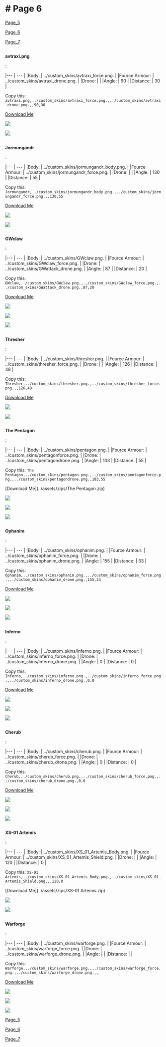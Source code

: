 # # Page 6











[Page_5](./Page_5.md)




















[Page_6](./Page_6.md)




















[Page_7](./Page_7.md)






















## 


**avtraxi.png**














: 





|--- | --- | 
|Body: | ../custom_skins/avtraxi_force.png. | 
|Fource Armour: | ../custom_skins/avtraxi_drone.png. | 
|Drone: |  | 
|Angle: | 90 | 
|Distance: | 30 | 








































































































































































Copy this: `avtraxi.png,../custom_skins/avtraxi_force.png.,../custom_skins/avtraxi_drone.png.,,90,30`








































































































[Download Me](../assets/zips/avtraxi.png.zip)
















































![](../custom_skins/../custom_skins/avtraxi_force.png..)

























































![](../custom_skins/../custom_skins/avtraxi_drone.png..)

































































## 


**Jormungandr**














: 





|--- | --- | 
|Body: | ../custom_skins/jormungandr_body.png. | 
|Fource Armour: | ../custom_skins/jormungandr_force.png. | 
|Drone: |  | 
|Angle: | 130 | 
|Distance: | 55 | 
















































































































































































Copy this: `Jormungandr,../custom_skins/jormungandr_body.png.,../custom_skins/jormungandr_force.png.,,130,55`
















































































































[Download Me](../assets/zips/Jormungandr.zip)
















































![](../custom_skins/../custom_skins/jormungandr_body.png..)




























































![](../custom_skins/../custom_skins/jormungandr_force.png..)





































































## 


**GWclaw**









: 





|--- | --- | 
|Body: | ../custom_skins/GWclaw.png. | 
|Fource Armour: | ../custom_skins/GWclaw_force.png. | 
|Drone: | ../custom_skins/GWattack_drone.png. | 
|Angle: | 87 | 
|Distance: | 20 | 



































































































































































































Copy this: `GWclaw,../custom_skins/GWclaw.png.,../custom_skins/GWclaw_force.png.,../custom_skins/GWattack_drone.png.,87,20`






























































































































[Download Me](../assets/zips/GWclaw.zip)











































![](../custom_skins/../custom_skins/GWclaw.png..)


















































![](../custom_skins/../custom_skins/GWclaw_force.png..)




























































![](../custom_skins/../custom_skins/GWattack_drone.png..)






























































## 


**Thresher**











: 





|--- | --- | 
|Body: | ../custom_skins/thresher.png. | 
|Fource Armour: | ../custom_skins/thresher_force.png. | 
|Drone: |  | 
|Angle: | 126 | 
|Distance: | 48 | 





































































































































































Copy this: `Thresher,../custom_skins/thresher.png.,../custom_skins/thresher_force.png.,,126,48`


































































































[Download Me](../assets/zips/Thresher.zip)













































![](../custom_skins/../custom_skins/thresher.png..)




















































![](../custom_skins/../custom_skins/thresher_force.png..)


































































## 


**The Pentagon**















: 





|--- | --- | 
|Body: | ../custom_skins/pentagon.png. | 
|Fource Armour: | ../custom_skins/pentagonforce.png. | 
|Drone: | ../custom_skins/pentagondrone.png. | 
|Angle: | 103 | 
|Distance: | 55 | 






































































































































































































Copy this: `The Pentagon,../custom_skins/pentagon.png.,../custom_skins/pentagonforce.png.,../custom_skins/pentagondrone.png.,103,55`







































































































































[Download Me](../assets/zips/The Pentagon.zip)

















































![](../custom_skins/../custom_skins/pentagon.png..)




















































![](../custom_skins/../custom_skins/pentagonforce.png..)





























































![](../custom_skins/../custom_skins/pentagondrone.png..)





























































## 


**Ophanim**










: 





|--- | --- | 
|Body: | ../custom_skins/ophanim.png. | 
|Fource Armour: | ../custom_skins/ophanim_force.png. | 
|Drone: | ../custom_skins/ophanim_drone.png. | 
|Angle: | 155 | 
|Distance: | 33 | 





































































































































































































Copy this: `Ophanim,../custom_skins/ophanim.png.,../custom_skins/ophanim_force.png.,../custom_skins/ophanim_drone.png.,155,33`

































































































































[Download Me](../assets/zips/Ophanim.zip)












































![](../custom_skins/../custom_skins/ophanim.png..)



















































![](../custom_skins/../custom_skins/ophanim_force.png..)





























































![](../custom_skins/../custom_skins/ophanim_drone.png..)





























































## 


**Inferno**










: 





|--- | --- | 
|Body: | ../custom_skins/inferno.png. | 
|Fource Armour: | ../custom_skins/inferno_force.png. | 
|Drone: | ../custom_skins/inferno_drone.png. | 
|Angle: | 0 | 
|Distance: | 0 | 


































































































































































































Copy this: `Inferno,../custom_skins/inferno.png.,../custom_skins/inferno_force.png.,../custom_skins/inferno_drone.png.,0,0`






























































































































[Download Me](../assets/zips/Inferno.zip)












































![](../custom_skins/../custom_skins/inferno.png..)



















































![](../custom_skins/../custom_skins/inferno_force.png..)





























































![](../custom_skins/../custom_skins/inferno_drone.png..)





























































## 


**Cherub**









: 





|--- | --- | 
|Body: | ../custom_skins/cherub.png. | 
|Fource Armour: | ../custom_skins/cherub_force.png. | 
|Drone: | ../custom_skins/cherub_drone.png. | 
|Angle: | 0 | 
|Distance: | 0 | 































































































































































































Copy this: `Cherub,../custom_skins/cherub.png.,../custom_skins/cherub_force.png.,../custom_skins/cherub_drone.png.,0,0`


























































































































[Download Me](../assets/zips/Cherub.zip)











































![](../custom_skins/../custom_skins/cherub.png..)


















































![](../custom_skins/../custom_skins/cherub_force.png..)




























































![](../custom_skins/../custom_skins/cherub_drone.png..)




























































## 


**XS-01 Artemis**
















: 





|--- | --- | 
|Body: | ../custom_skins/XS_01_Artemis_Body.png. | 
|Fource Armour: | ../custom_skins/XS_01_Artemis_Shield.png. | 
|Drone: |  | 
|Angle: | 120 | 
|Distance: | 0 | 




















































































































































































Copy this: `XS-01 Artemis,../custom_skins/XS_01_Artemis_Body.png.,../custom_skins/XS_01_Artemis_Shield.png.,,120,0`






















































































































[Download Me](../assets/zips/XS-01 Artemis.zip)


















































![](../custom_skins/../custom_skins/XS_01_Artemis_Body.png..)






























































![](../custom_skins/../custom_skins/XS_01_Artemis_Shield.png..)








































































## 


**Warforge**











: 





|--- | --- | 
|Body: | ../custom_skins/warforge.png. | 
|Fource Armour: | ../custom_skins/warforge_force.png. | 
|Drone: | ../custom_skins/warforge_drone.png. | 
|Angle: |  | 
|Distance: |  | 



































































































































































































Copy this: `Warforge,../custom_skins/warforge.png.,../custom_skins/warforge_force.png.,../custom_skins/warforge_drone.png.,,`
































































































































[Download Me](../assets/zips/Warforge.zip)













































![](../custom_skins/../custom_skins/warforge.png..)




















































![](../custom_skins/../custom_skins/warforge_force.png..)






























































![](../custom_skins/../custom_skins/warforge_drone.png..)




























































[Page_5](./Page_5.md)




















[Page_6](./Page_6.md)




















[Page_7](./Page_7.md)